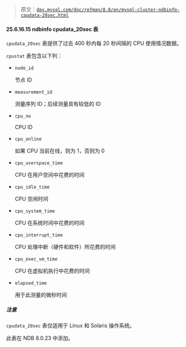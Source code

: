 > 原文：[`dev.mysql.com/doc/refman/8.0/en/mysql-cluster-ndbinfo-cpudata-20sec.html`](https://dev.mysql.com/doc/refman/8.0/en/mysql-cluster-ndbinfo-cpudata-20sec.html)

#### 25.6.16.15 ndbinfo cpudata_20sec 表

`cpudata_20sec` 表提供了过去 400 秒内每 20 秒间隔的 CPU 使用情况数据。

`cpustat` 表包含以下列：

+   `node_id`

    节点 ID

+   `measurement_id`

    测量序列 ID；后续测量具有较低的 ID

+   `cpu_no`

    CPU ID

+   `cpu_online`

    如果 CPU 当前在线，则为 1，否则为 0

+   `cpu_userspace_time`

    CPU 在用户空间中花费的时间

+   `cpu_idle_time`

    CPU 空闲时间

+   `cpu_system_time`

    CPU 在系统时间中花费的时间

+   `cpu_interrupt_time`

    CPU 处理中断（硬件和软件）所花费的时间

+   `cpu_exec_vm_time`

    CPU 在虚拟机执行中花费的时间

+   `elapsed_time`

    用于此测量的微秒时间

##### 注意

`cpudata_20sec` 表仅适用于 Linux 和 Solaris 操作系统。

此表在 NDB 8.0.23 中添加。
